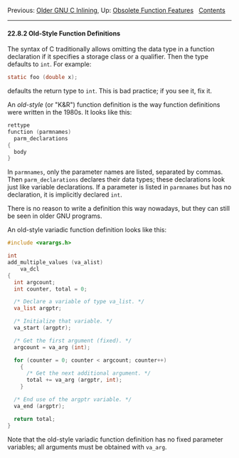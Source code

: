 Previous: [Older GNU C Inlining](Old-GNU-Inlining.md), Up: [Obsolete
Function Features](Obsolete-Definitions.md)  
[Contents](index.md#SEC_Contents "Table of contents")  

------------------------------------------------------------------------


#### 22.8.2 Old-Style Function Definitions 


The syntax of C traditionally allows omitting the data type in a
function declaration if it specifies a storage class or a qualifier.
Then the type defaults to `int`. For example:

``` C
static foo (double x);
```

defaults the return type to `int`. This is bad practice; if you see it,
fix it.

An *old-style* (or "K&R") function definition is the way function
definitions were written in the 1980s. It looks like this:

``` C
rettype
function (parmnames)
  parm_declarations
{
  body
}
```

In `parmnames`, only the parameter names are listed,
separated by commas. Then `parm_declarations` declares their
data types; these declarations look just like variable declarations. If
a parameter is listed in `parmnames` but has no declaration,
it is implicitly declared `int`.

There is no reason to write a definition this way nowadays, but they can
still be seen in older GNU programs.

An old-style variadic function definition looks like this:

``` C
#include <varargs.h>

int
add_multiple_values (va_alist)
    va_dcl
{
  int argcount;
  int counter, total = 0;

  /* Declare a variable of type va_list. */
  va_list argptr;

  /* Initialize that variable. */
  va_start (argptr);

  /* Get the first argument (fixed). */
  argcount = va_arg (int);

  for (counter = 0; counter < argcount; counter++)
    {
      /* Get the next additional argument. */
      total += va_arg (argptr, int);
    }

  /* End use of the argptr variable. */
  va_end (argptr);

  return total;
}
```

Note that the old-style variadic function definition has no fixed
parameter variables; all arguments must be obtained with `va_arg`.
